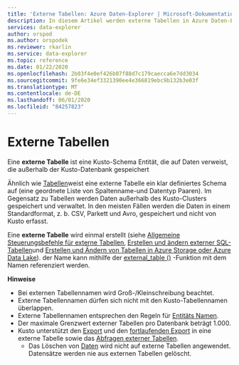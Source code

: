 ```yaml
---
title: 'Externe Tabellen: Azure Daten-Explorer | Microsoft-Dokumentation'
description: In diesem Artikel werden externe Tabellen in Azure Daten-Explorer beschrieben.
services: data-explorer
author: orspod
ms.author: orspodek
ms.reviewer: rkarlin
ms.service: data-explorer
ms.topic: reference
ms.date: 01/22/2020
ms.openlocfilehash: 2b03f4e0ef426b07f88d7c179caecca6e7dd3034
ms.sourcegitcommit: 9fe6e34ef3321390ee4e366819ebc9b132b3e03f
ms.translationtype: MT
ms.contentlocale: de-DE
ms.lasthandoff: 06/01/2020
ms.locfileid: "84257823"
---
```

# <a name="external-tables"></a>Externe Tabellen

Eine **externe Tabelle** ist eine Kusto-Schema Entität, die auf Daten verweist, die außerhalb der Kusto-Datenbank gespeichert

Ähnlich wie [Tabellen](tables.md)weist eine externe Tabelle ein klar definiertes Schema auf (eine geordnete Liste von Spaltenname-und Datentyp Paaren). Im Gegensatz zu Tabellen werden Daten außerhalb des Kusto-Clusters gespeichert und verwaltet. In den meisten Fällen werden die Daten in einem Standardformat, z. b. CSV, Parkett und Avro, gespeichert und nicht von Kusto erfasst.

Eine **externe Tabelle** wird einmal erstellt (siehe [Allgemeine Steuerungsbefehle für externe Tabellen](../../management/externaltables.md), [Erstellen und ändern externer SQL-Tabellen](../../management/external-sql-tables.md)und [Erstellen und Ändern von Tabellen in Azure Storage oder Azure Data Lake](../../management/external-tables-azurestorage-azuredatalake.md)). der Name kann mithilfe der [external_table ()](../../query/externaltablefunction.md) -Funktion mit dem Namen referenziert werden. 

**Hinweise**

* Bei externen Tabellennamen wird Groß-/Kleinschreibung beachtet.
* Externe Tabellennamen dürfen sich nicht mit den Kusto-Tabellennamen überlappen.
* Externe Tabellennamen entsprechen den Regeln für [Entitäts Namen](./entity-names.md).
* Der maximale Grenzwert externer Tabellen pro Datenbank beträgt 1.000.
* Kusto unterstützt den [Export](../../management/data-export/export-data-to-an-external-table.md) und den [fortlaufenden Export](../../management/data-export/continuous-data-export.md) in eine externe Tabelle sowie das [Abfragen externer Tabellen](../../../data-lake-query-data.md).
    * Das Löschen von [Daten](../../concepts/data-purge.md) wird nicht auf externe Tabellen angewendet. Datensätze werden nie aus externen Tabellen gelöscht.
